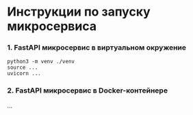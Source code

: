 # Инструкции по запуску микросервиса

### 1. FastAPI микросервис в виртуальном окружение

```
python3 -m venv ./venv
source ...
uvicorn ...
```


### 2. FastAPI микросервис в Docker-контейнере
...
